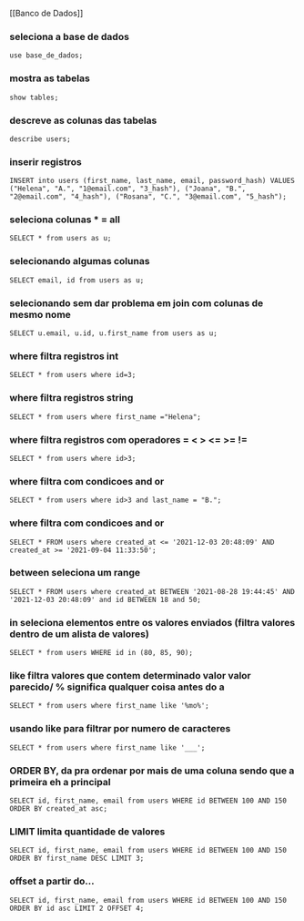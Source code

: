 [[Banco de Dados]]

### seleciona a base de dados
```use base_de_dados;```
### mostra as tabelas
```show tables;```
### descreve as colunas das tabelas
```describe users;```
### inserir registros
```INSERT into users (first_name, last_name, email, password_hash) VALUES ("Helena", "A.", "1@email.com", "3_hash"), ("Joana", "B.", "2@email.com", "4_hash"), ("Rosana", "C.", "3@email.com", "5_hash");```
### seleciona colunas * = all
```SELECT * from users as u;```
### selecionando algumas colunas
```SELECT email, id from users as u;```
### selecionando sem dar problema em join com colunas de mesmo nome
```SELECT u.email, u.id, u.first_name from users as u;```
### where filtra registros int
```SELECT * from users where id=3;```
### where filtra registros string
```SELECT * from users where first_name ="Helena";```
### where filtra registros com operadores = < > <= >= !=
```SELECT * from users where id>3;```
### where filtra com condicoes and or
```SELECT * from users where id>3 and last_name = "B.";```
### where filtra com condicoes and or
```SELECT * FROM users where created_at <= '2021-12-03 20:48:09' AND created_at >= '2021-09-04 11:33:50';```
### between seleciona um range
```SELECT * FROM users where created_at BETWEEN '2021-08-28 19:44:45' AND '2021-12-03 20:48:09' and id BETWEEN 18 and 50;```
### in seleciona elementos entre os valores enviados (filtra valores dentro de um alista de valores)
```SELECT * from users WHERE id in (80, 85, 90);```
### like filtra valores que contem determinado valor valor parecido/ % significa qualquer coisa antes do a
```SELECT * from users where first_name like '%mo%';```
### usando like para filtrar por numero de caracteres
```SELECT * from users where first_name like '___';```
### ORDER BY, da pra ordenar por mais de uma coluna sendo que a primeira eh a principal
```SELECT id, first_name, email from users WHERE id BETWEEN 100 AND 150 ORDER BY created_at asc;```
### LIMIT limita quantidade de valores
```SELECT id, first_name, email from users WHERE id BETWEEN 100 AND 150 ORDER BY first_name DESC LIMIT 3;```
### offset a partir do...
```SELECT id, first_name, email from users WHERE id BETWEEN 100 AND 150 ORDER BY id asc LIMIT 2 OFFSET 4;```
